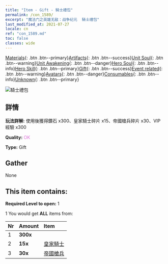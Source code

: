 ```yaml
---
title: "Item - Gift - 騎士禮包"
permalink: /con_1589/
excerpt: "魔法门之英雄无敌：战争纪元  騎士禮包"
last_modified_at: 2021-07-27
locale: cn
ref: "con_1589.md"
toc: false
classes: wide
---
```

 [Materials](/ItemsCN/){: .btn .btn--primary}[Artifacts](/ItemsCN/Artifacts/){: .btn .btn--success}[Unit Soul](/ItemsCN/UnitSoul/){: .btn .btn--warning}[Unit Awakening](/ItemsCN/UnitAwakening/){: .btn .btn--danger}[Hero Soul](/ItemsCN/HeroSoul/){: .btn .btn--info}[Hero Skill](/ItemsCN/HeroSkill/){: .btn .btn--primary}[Gift](/ItemsCN/Gift/){: .btn .btn--success}[Event related](/ItemsCN/Events/){: .btn .btn--warning}[Avatars](/ItemsCN/Avatars/){: .btn .btn--danger}[Consumables](/ItemsCN/Consumables/){: .btn .btn--info}[Unknown](/ItemsCN/Unknown/){: .btn .btn--primary}

 ![騎士禮包](/images/t/i_907201.png)

## 詳情
 **玩法詳解:** 使用後獲得鑽石 x300、皇家騎士碎片 x15、帝國槍兵碎片 x30、VIP 經驗 x300

 **Quality:** <span style="color: #DA70D6">OK</span>

 **Type:** Gift

## Gather

  None

## This item contains:

 **Required Level to open:** 1

 1 You would get **ALL** items  from:

  | Nr | Amount |     Item    |
  |:---|:-------|:------------|
  | 1 |  **300x** | <i class="fas fa-gem"/> |  | 
  | 2 |  **15x** | [皇家騎士](/cn/Items/unt_195/) |  | 
  | 3 |  **30x** | [帝國槍兵](/cn/Items/unt_190/) |  | 
